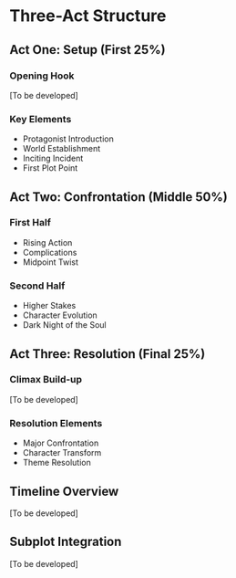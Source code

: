 # Three-Act Structure

## Act One: Setup (First 25%)
### Opening Hook
[To be developed]

### Key Elements
- Protagonist Introduction
- World Establishment
- Inciting Incident
- First Plot Point

## Act Two: Confrontation (Middle 50%)
### First Half
- Rising Action
- Complications
- Midpoint Twist

### Second Half
- Higher Stakes
- Character Evolution
- Dark Night of the Soul

## Act Three: Resolution (Final 25%)
### Climax Build-up
[To be developed]

### Resolution Elements
- Major Confrontation
- Character Transform
- Theme Resolution

## Timeline Overview
[To be developed]

## Subplot Integration
[To be developed]
